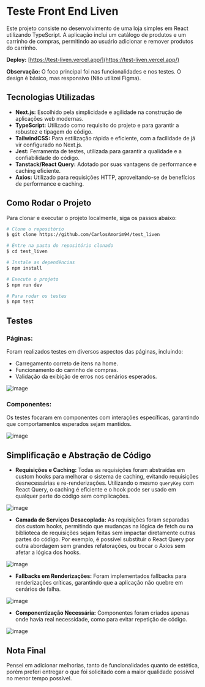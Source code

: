 # Teste Front End Liven

Este projeto consiste no desenvolvimento de uma loja simples em React utilizando TypeScript. A aplicação inclui um catálogo de produtos e um carrinho de compras, permitindo ao usuário adicionar e remover produtos do carrinho.

**Deploy:** [https://test-liven.vercel.app/](https://test-liven.vercel.app/)

**Observação:** O foco principal foi nas funcionalidades e nos testes. O design é básico, mas responsivo (Não utilizei Figma).

## Tecnologias Utilizadas
- **Next.js:** Escolhido pela simplicidade e agilidade na construção de aplicações web modernas.
- **TypeScript:** Utilizado como requisito do projeto e para garantir a robustez e tipagem do código.
- **TailwindCSS:** Para estilização rápida e eficiente, com a facilidade de já vir configurado no Next.js.
- **Jest:** Ferramenta de testes, utilizada para garantir a qualidade e a confiabilidade do código.
- **Tanstack/React Query:** Adotado por suas vantagens de performance e caching eficiente.
- **Axios:** Utilizado para requisições HTTP, aproveitando-se de benefícios de performance e caching.

## Como Rodar o Projeto
Para clonar e executar o projeto localmente, siga os passos abaixo:

```bash
# Clone o repositório
$ git clone https://github.com/CarlosAmorim94/test_liven

# Entre na pasta do repositório clonado
$ cd test_liven

# Instale as dependências
$ npm install

# Execute o projeto
$ npm run dev

# Para rodar os testes
$ npm test
```

## Testes
### Páginas:
Foram realizados testes em diversos aspectos das páginas, incluindo:
- Carregamento correto de itens na home.
- Funcionamento do carrinho de compras.
- Validação da exibição de erros nos cenários esperados.
  
![image](https://github.com/user-attachments/assets/2480d99f-05f1-42a9-9a49-53a2e07de9a8)

### Componentes:
Os testes focaram em componentes com interações específicas, garantindo que comportamentos esperados sejam mantidos.
    
  ![image](https://github.com/user-attachments/assets/8d37aa4c-5a65-4793-8dc2-c4958fb25a79)

## Simplificação e Abstração de Código
- **Requisições e Caching:** Todas as requisições foram abstraídas em custom hooks para melhorar o sistema de caching, evitando requisições desnecessárias e re-renderizações. Utilizando o mesmo `queryKey` com React Query, o caching é eficiente e o hook pode ser usado em qualquer parte do código sem complicações.
  
![image](https://github.com/user-attachments/assets/0f6d0ca1-a13e-4b61-b86d-cc9827268594)

- **Camada de Serviços Desacoplada:** As requisições foram separadas dos custom hooks, permitindo que mudanças na lógica de fetch ou na biblioteca de requisições sejam feitas sem impactar diretamente outras partes do código. Por exemplo, é possível substituir o React Query por outra abordagem sem grandes refatorações, ou trocar o Axios sem afetar a lógica dos hooks.
  
![image](https://github.com/user-attachments/assets/a13f9676-8ca4-4634-8606-c1e51b2ee1b7)

- **Fallbacks em Renderizações:** Foram implementados fallbacks para renderizações críticas, garantindo que a aplicação não quebre em cenários de falha.
  
 ![image](https://github.com/user-attachments/assets/68a60899-6ce0-4547-80c4-f93e372a3f39)
 
- **Componentização Necessária:** Componentes foram criados apenas onde havia real necessidade, como para evitar repetição de código.
  
![image](https://github.com/user-attachments/assets/9741be36-f941-4042-beef-c079a9c27c7e)


## Nota Final
Pensei em adicionar melhorias, tanto de funcionalidades quanto de estética, porém preferi entregar o que foi solicitado com a maior qualidade possível no menor tempo possível.
